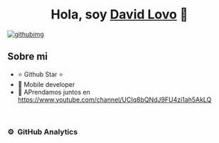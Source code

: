 <div align="center">
<h1 align="center">Hola, soy <a href="https://aristi.dev">David Lovo</a> 👋</h1>
</div>
<a href="https://ibb.co/H2zL51M"><img src="https://i.ibb.co/Ct7pRNX/githubimg.jpg" alt="githubimg" border="0"></a>



## Sobre mi

- ⭐ Github Star ⭐ 
- 📲 Mobile developer
- 🎥 APrendamos juntos en https://www.youtube.com/channel/UCIq8bQNdJ9FU4zi1ah5AkLQ

<br>



### ⚙️ &nbsp;GitHub Analytics


